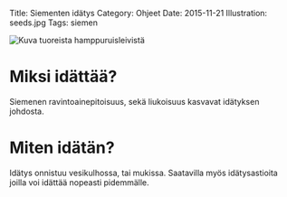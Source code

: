 Title: Siementen idätys
Category: Ohjeet
Date: 2015-11-21
Illustration: seeds.jpg
Tags: siemen

![Kuva tuoreista hamppuruisleivistä]({filename}/images/guides/sprout.jpg)

# Miksi idättää?
Siemenen ravintoainepitoisuus, sekä liukoisuus kasvavat idätyksen johdosta.

# Miten idätän?
Idätys onnistuu vesikulhossa, tai mukissa. Saatavilla myös idätysastioita joilla voi idättää nopeasti pidemmälle.
